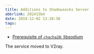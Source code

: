```yaml
---
title: Additions to Shadowsocks Server
abbrlink: 202415b4
date: 2019-12-02 13:28:38
tags:
---
```


- [Prerequisite of `chacha20`: libsodium](https://github.com/nodejh/nodejh.github.io/issues/30)
 
The service moved to V2ray.